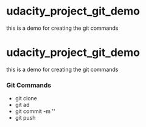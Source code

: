 # udacity_project_git_demo
this is a demo for creating the git commands
# udacity_project_git_demo
this is a demo for creating the git commands
### Git Commands
* git clone 
* git ad
* git commit -m ''
* git push


